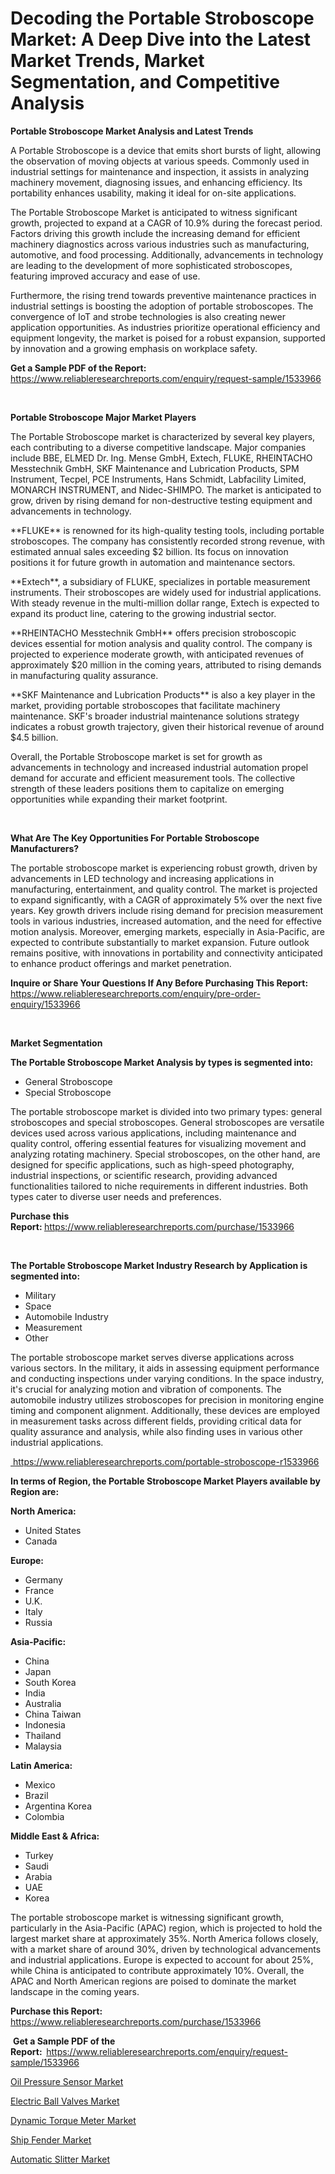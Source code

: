 <p><h1>Decoding the Portable Stroboscope Market: A Deep Dive into the Latest Market Trends, Market Segmentation, and Competitive Analysis</h1></p><p><strong>Portable Stroboscope Market Analysis and Latest Trends</strong></p>
<p><p>A Portable Stroboscope is a device that emits short bursts of light, allowing the observation of moving objects at various speeds. Commonly used in industrial settings for maintenance and inspection, it assists in analyzing machinery movement, diagnosing issues, and enhancing efficiency. Its portability enhances usability, making it ideal for on-site applications.</p><p>The Portable Stroboscope Market is anticipated to witness significant growth, projected to expand at a CAGR of 10.9% during the forecast period. Factors driving this growth include the increasing demand for efficient machinery diagnostics across various industries such as manufacturing, automotive, and food processing. Additionally, advancements in technology are leading to the development of more sophisticated stroboscopes, featuring improved accuracy and ease of use. </p><p>Furthermore, the rising trend towards preventive maintenance practices in industrial settings is boosting the adoption of portable stroboscopes. The convergence of IoT and strobe technologies is also creating newer application opportunities. As industries prioritize operational efficiency and equipment longevity, the market is poised for a robust expansion, supported by innovation and a growing emphasis on workplace safety.</p></p>
<p><strong>Get a Sample PDF of the Report:&nbsp;</strong> <a href="https://www.reliableresearchreports.com/enquiry/request-sample/1533966?utm_campaign=114&utm_medium=2&utm_source=Github&utm_content=ia&utm_term=17022025&utm_id=portable-stroboscope">https://www.reliableresearchreports.com/enquiry/request-sample/1533966</a></p>
<p>&nbsp;</p>
<p><strong>Portable Stroboscope Major Market Players</strong></p>
<p><p>The Portable Stroboscope market is characterized by several key players, each contributing to a diverse competitive landscape. Major companies include BBE, ELMED Dr. Ing. Mense GmbH, Extech, FLUKE, RHEINTACHO Messtechnik GmbH, SKF Maintenance and Lubrication Products, SPM Instrument, Tecpel, PCE Instruments, Hans Schmidt, Labfacility Limited, MONARCH INSTRUMENT, and Nidec-SHIMPO. The market is anticipated to grow, driven by rising demand for non-destructive testing equipment and advancements in technology.</p><p>**FLUKE** is renowned for its high-quality testing tools, including portable stroboscopes. The company has consistently recorded strong revenue, with estimated annual sales exceeding $2 billion. Its focus on innovation positions it for future growth in automation and maintenance sectors.</p><p>**Extech**, a subsidiary of FLUKE, specializes in portable measurement instruments. Their stroboscopes are widely used for industrial applications. With steady revenue in the multi-million dollar range, Extech is expected to expand its product line, catering to the growing industrial sector.</p><p>**RHEINTACHO Messtechnik GmbH** offers precision stroboscopic devices essential for motion analysis and quality control. The company is projected to experience moderate growth, with anticipated revenues of approximately $20 million in the coming years, attributed to rising demands in manufacturing quality assurance.</p><p>**SKF Maintenance and Lubrication Products** is also a key player in the market, providing portable stroboscopes that facilitate machinery maintenance. SKF's broader industrial maintenance solutions strategy indicates a robust growth trajectory, given their historical revenue of around $4.5 billion.</p><p>Overall, the Portable Stroboscope market is set for growth as advancements in technology and increased industrial automation propel demand for accurate and efficient measurement tools. The collective strength of these leaders positions them to capitalize on emerging opportunities while expanding their market footprint.</p></p>
<p>&nbsp;</p>
<p><strong>What Are The Key Opportunities For Portable Stroboscope Manufacturers?</strong></p>
<p><p>The portable stroboscope market is experiencing robust growth, driven by advancements in LED technology and increasing applications in manufacturing, entertainment, and quality control. The market is projected to expand significantly, with a CAGR of approximately 5% over the next five years. Key growth drivers include rising demand for precision measurement tools in various industries, increased automation, and the need for effective motion analysis. Moreover, emerging markets, especially in Asia-Pacific, are expected to contribute substantially to market expansion. Future outlook remains positive, with innovations in portability and connectivity anticipated to enhance product offerings and market penetration.</p></p>
<p><strong>Inquire or Share Your Questions If Any Before Purchasing This Report:</strong> <a href="https://www.reliableresearchreports.com/enquiry/pre-order-enquiry/1533966?utm_campaign=114&utm_medium=2&utm_source=Github&utm_content=ia&utm_term=17022025&utm_id=portable-stroboscope">https://www.reliableresearchreports.com/enquiry/pre-order-enquiry/1533966</a></p>
<p>&nbsp;</p>
<p><strong>Market Segmentation</strong></p>
<p><strong>The Portable Stroboscope Market Analysis by types is segmented into:</strong></p>
<p><ul><li>General Stroboscope</li><li>Special Stroboscope</li></ul></p>
<p><p>The portable stroboscope market is divided into two primary types: general stroboscopes and special stroboscopes. General stroboscopes are versatile devices used across various applications, including maintenance and quality control, offering essential features for visualizing movement and analyzing rotating machinery. Special stroboscopes, on the other hand, are designed for specific applications, such as high-speed photography, industrial inspections, or scientific research, providing advanced functionalities tailored to niche requirements in different industries. Both types cater to diverse user needs and preferences.</p></p>
<p><strong>Purchase this Report:&nbsp;</strong><a href="https://www.reliableresearchreports.com/purchase/1533966?utm_campaign=114&utm_medium=2&utm_source=Github&utm_content=ia&utm_term=17022025&utm_id=portable-stroboscope">https://www.reliableresearchreports.com/purchase/1533966</a></p>
<p>&nbsp;</p>
<p><strong>The Portable Stroboscope Market Industry Research by Application is segmented into:</strong></p>
<p><ul><li>Military</li><li>Space</li><li>Automobile Industry</li><li>Measurement</li><li>Other</li></ul></p>
<p><p>The portable stroboscope market serves diverse applications across various sectors. In the military, it aids in assessing equipment performance and conducting inspections under varying conditions. In the space industry, it's crucial for analyzing motion and vibration of components. The automobile industry utilizes stroboscopes for precision in monitoring engine timing and component alignment. Additionally, these devices are employed in measurement tasks across different fields, providing critical data for quality assurance and analysis, while also finding uses in various other industrial applications.</p></p>
<p><a href="https://www.reliableresearchreports.com/portable-stroboscope-r1533966?utm_campaign=114&utm_medium=2&utm_source=Github&utm_content=ia&utm_term=17022025&utm_id=portable-stroboscope">&nbsp;https://www.reliableresearchreports.com/portable-stroboscope-r1533966</a></p>
<p><strong>In terms of Region, the Portable Stroboscope Market Players available by Region are:</strong></p>
<p>
    <p> <strong> North America: </strong>
        <ul>
            <li>United States</li>
            <li>Canada</li>
        </ul>
        </p> 
    <p> <strong> Europe: </strong>
        <ul>
            <li>Germany</li>
            <li>France</li>
            <li>U.K.</li>
            <li>Italy</li>
            <li>Russia</li>
        </ul>
        </p> 
    <p> <strong> Asia-Pacific: </strong>
        <ul>
            <li>China</li>
            <li>Japan</li>
            <li>South Korea</li>
            <li>India</li>
            <li>Australia</li>
            <li>China Taiwan</li>
            <li>Indonesia</li>
            <li>Thailand</li>
            <li>Malaysia</li>
        </ul>
        </p> 
    <p> <strong> Latin America: </strong>
        <ul>
            <li>Mexico</li>
            <li>Brazil</li>
            <li>Argentina Korea</li>
            <li>Colombia</li>
        </ul>
        </p> 
    <p> <strong> Middle East & Africa: </strong>
        <ul>
            <li>Turkey</li>
            <li>Saudi</li>
            <li>Arabia</li>
            <li>UAE</li>
            <li>Korea</li>
        </ul>
    </p>
    </p>
<p><p>The portable stroboscope market is witnessing significant growth, particularly in the Asia-Pacific (APAC) region, which is projected to hold the largest market share at approximately 35%. North America follows closely, with a market share of around 30%, driven by technological advancements and industrial applications. Europe is expected to account for about 25%, while China is anticipated to contribute approximately 10%. Overall, the APAC and North American regions are poised to dominate the market landscape in the coming years.</p></p>
<p><strong>Purchase this Report: </strong><a href="https://www.reliableresearchreports.com/purchase/1533966?utm_campaign=114&utm_medium=2&utm_source=Github&utm_content=ia&utm_term=17022025&utm_id=portable-stroboscope">https://www.reliableresearchreports.com/purchase/1533966</a></p>
<p>&nbsp;<strong>Get a Sample PDF of the Report:&nbsp;&nbsp;</strong><a href="https://www.reliableresearchreports.com/enquiry/request-sample/1533966?utm_campaign=114&utm_medium=2&utm_source=Github&utm_content=ia&utm_term=17022025&utm_id=portable-stroboscope">https://www.reliableresearchreports.com/enquiry/request-sample/1533966</a></p>
<p><strong></strong></p>
<p><p><a href="https://github.com/viipposahko25/Market-Research-Report-List-1/blob/main/oil-pressure-sensor-market.md?utm_campaign=114&utm_medium=2&utm_source=Github&utm_content=ia&utm_term=17022025&utm_id=portable-stroboscope">Oil Pressure Sensor Market</a></p><p><a href="https://github.com/bogganbillie6969/Market-Research-Report-List-1/blob/main/electric-ball-valves-market.md?utm_campaign=114&utm_medium=2&utm_source=Github&utm_content=ia&utm_term=17022025&utm_id=portable-stroboscope">Electric Ball Valves Market</a></p><p><a href="https://github.com/boisetwa16/Market-Research-Report-List-1/blob/main/dynamic-torque-meter-market.md?utm_campaign=114&utm_medium=2&utm_source=Github&utm_content=ia&utm_term=17022025&utm_id=portable-stroboscope">Dynamic Torque Meter Market</a></p><p><a href="https://github.com/zupankocka/Market-Research-Report-List-1/blob/main/ship-fender-market.md?utm_campaign=114&utm_medium=2&utm_source=Github&utm_content=ia&utm_term=17022025&utm_id=portable-stroboscope">Ship Fender Market</a></p><p><a href="https://github.com/crooneinis80/Market-Research-Report-List-1/blob/main/automatic-slitter-market.md?utm_campaign=114&utm_medium=2&utm_source=Github&utm_content=ia&utm_term=17022025&utm_id=portable-stroboscope">Automatic Slitter Market</a></p></p>